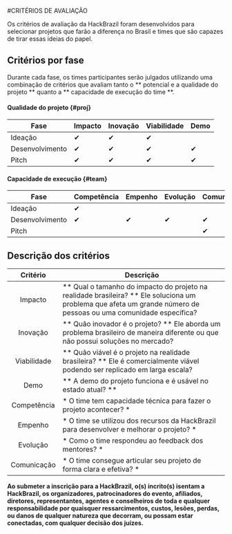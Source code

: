 #CRITÉRIOS DE AVALIAÇÃO

Os critérios de avaliação da HackBrazil foram desenvolvidos para selecionar projetos que farão a diferença no Brasil e times que são capazes de tirar essas ideias do papel. 

## Critérios por fase 

Durante cada fase, os times participantes serão julgados utilizando uma combinação de critérios que avaliam tanto o ** potencial e a qualidade do projeto ** quanto a ** capacidade de execução do time **.

#### Qualidade do projeto {#proj}

| Fase 				| Impacto 	| Inovação 	| Viabilidade 	| Demo 	|
| ----------------- | ------- 	| -------- 	| ----------- 	| ----  |
| Ideação			| ✔ 		| ✔ 		| ✔ 			| 		|
| Desenvolvimento 	| ✔ 		| ✔ 		| ✔ 			| ✔ 	|
| Pitch				| ✔ 		| ✔ 		| ✔ 			| ✔ 	|

#### Capacidade de execução {#team}

| Fase 				| Competência 	| Empenho 	| Evolução 		| Comunicação 	|
| -----------------	| ----------- 	| ------- 	| --------	 	| ------------ 	|
| Ideação			| ✔ 			|   		|   			| 				|
| Desenvolvimento 	| ✔ 			| ✔ 		| ✔ 			| ✔ 			|
| Pitch				|   			|   		|   			| ✔				|

## Descrição dos critérios

| Critério 		| Descrição |
| :-----------: | ------------- |
| Impacto 		| ** Qual o tamanho do impacto do projeto na realidade brasileira? ** Ele soluciona um problema que afeta um grande número de pessoas ou uma comunidade específica? |
| Inovação 		| ** Quão inovador é o projeto? ** Ele aborda um problema brasileiro de maneira diferente ou que não possui soluções no mercado? |
| Viabilidade 	| ** Quão viável é o projeto na realidade brasileira? ** Ele é comercialmente viável podendo ser replicado em larga escala? |
| Demo 			| ** A demo do projeto funciona e é usável no estado atual? ** |
| Competência 	| * O time tem capacidade técnica para fazer o projeto acontecer? * |
| Empenho 		| * O time se utilizou dos recursos da HackBrazil para desenvolver e melhorar o projeto? * |
| Evolução 		| * Como o time respondeu ao feedback dos mentores? * |
| Comunicação 	| * O time consegue articular seu projeto de forma clara e efetiva? * |

**Ao submeter a inscrição para a HackBrazil, o\(s\) incrito\(s\) isentam a HackBrazil, os organizadores, patrocinadores do evento, afiliados, diretores, representantes, agentes e conselheiros de toda e qualquer responsabilidade por quaisquer ressarcimentos, custos, lesões, perdas, ou danos de qualquer natureza que decorram, ou possam estar conectadas, com qualquer decisão dos juízes.**
